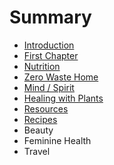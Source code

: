 # Summary

* [Introduction](README.md)
* [First Chapter](chapter1.md)
* [Nutrition](nutrition.md)
* [Zero Waste Home](zero_waste_home.md)
* [Mind / Spirit](mind__spirit.md)
* [Healing with Plants](healing_with_plants.md)
* [Resources](resources.md)
* [Recipes](recipes.md)
* Beauty
* Feminine Health
* Travel

